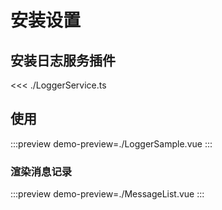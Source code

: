 # 安装设置

## 安装日志服务插件

<<< ./LoggerService.ts

## 使用

:::preview
demo-preview=./LoggerSample.vue
:::

### 渲染消息记录

:::preview
demo-preview=./MessageList.vue
:::
